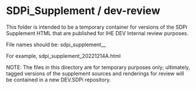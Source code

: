 # SDPi_Supplement / dev-review
This folder is intended to be a temporary container for versions of the SDPi Supplement HTML that are published for IHE DEV Internal review purposes.  

File names should be:  sdpi_supplement_<date>_<letter> 

For example, sdpi_supplement_20221214A.html 

NOTE:  The files in this directory are for temporary purposes only; ultimately, tagged versions of the supplement sources and renderings for review will be contained in a new DEV.SDPi repository. 

